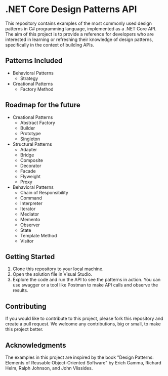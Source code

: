 # .NET Core Design Patterns API

This repository contains examples of the most commonly used design patterns in C# programming language, implemented as a .NET Core API. The aim of this project is to provide a reference for developers who are interested in learning or refreshing their knowledge of design patterns, specifically in the context of building APIs.

## Patterns Included
- Behavioral Patterns
  - Strategy
- Creational Patterns
  - Factory Method

## Roadmap for the future
- Creational Patterns
  - Abstract Factory
  - Builder
  - Prototype
  - Singleton
- Structural Patterns
  - Adapter
  - Bridge
  - Composite
  - Decorator
  - Facade
  - Flyweight
  - Proxy
- Behavioral Patterns
  - Chain of Responsibility
  - Command
  - Interpreter
  - Iterator
  - Mediator
  - Memento
  - Observer
  - State
  - Template Method
  - Visitor

## Getting Started

1. Clone this repository to your local machine.
2. Open the solution file in Visual Studio.
3. Explore the code and run the API to see the patterns in action. You can use swagger or a tool like Postman to make API calls and observe the results.

## Contributing

If you would like to contribute to this project, please fork this repository and create a pull request. We welcome any contributions, big or small, to make this project better.

## Acknowledgments

The examples in this project are inspired by the book "Design Patterns: Elements of Reusable Object-Oriented Software" by Erich Gamma, Richard Helm, Ralph Johnson, and John Vlissides.
